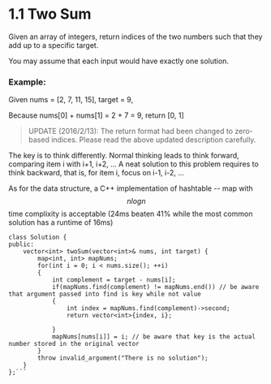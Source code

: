 # 1.1 Two Sum

Given an array of integers, return indices of the two numbers such that they add up to a specific target.

You may assume that each input would have exactly one solution.

### Example:
Given nums = [2, 7, 11, 15], target = 9,

Because nums[0] + nums[1] = 2 + 7 = 9,
return [0, 1]

> UPDATE (2016/2/13):
The return format had been changed to zero-based indices. Please read the above updated description carefully.


   The key is to think differently. Normal thinking leads to think forward, comparing item i with i+1, i+2, ...
 A neat solution to this problem requires to think backward, that is, for item i, focus on i-1, i-2, ...
 
   As for the data structure, a C++ implementation of hashtable -- map with $$nlogn$$ time complixity is acceptable (24ms beaten 41% while the most common solution has a runtime of 16ms)


```
class Solution {
public:
    vector<int> twoSum(vector<int>& nums, int target) {
        map<int, int> mapNums;
        for(int i = 0; i < nums.size(); ++i)
        {
            int complement = target - nums[i];
            if(mapNums.find(complement) != mapNums.end()) // be aware that argument passed into find is key while not value
            {
                int index = mapNums.find(complement)->second;
                return vector<int>{index, i};
               
            }
            mapNums[nums[i]] = i; // be aware that key is the actual number stored in the original vector
        }
        throw invalid_argument("There is no solution");
    }
};```